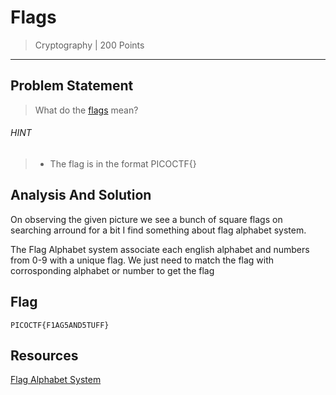 # Flags

> Cryptography | 200 Points
-----------------------------

## Problem Statement
>What do the [flags](./flag.png) mean?
###### HINT
> * The flag is in the format PICOCTF{}


## Analysis And Solution 
On observing the given picture we see a bunch of square flags  on searching 
arround for a bit I find something about flag alphabet system.


The Flag Alphabet system associate each english alphabet and numbers from 0-9
with a unique flag. We just need to match the flag with corrosponding
alphabet or number to get the flag

## Flag
`PICOCTF{F1AG5AND5TUFF}`


## Resources
[Flag Alphabet System](https://www.pinterest.com/pin/383298618257964860)
